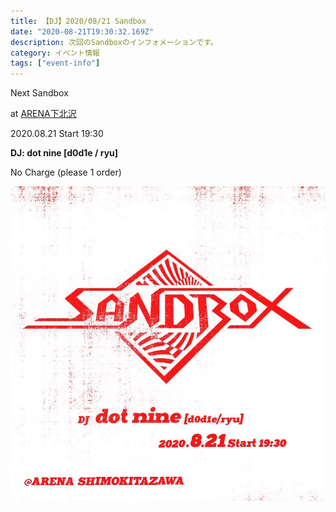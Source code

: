 ```yaml
---
title: 【DJ】2020/08/21 Sandbox
date: "2020-08-21T19:30:32.169Z"
description: 次回のSandboxのインフォメーションです。
category: イベント情報
tags: ["event-info"]
---
```


Next Sandbox

at [ARENA下北沢](http://twitter.com/arena_1111)

2020.08.21 Start 19:30 

**DJ: dot nine [d0d1e / ryu]**

No Charge (please 1 order)

![flyer](./image.jpg)
